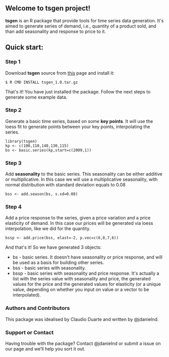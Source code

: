 ## Welcome to tsgen project!

**tsgen** is an R package that provide tools for time series data generation. It's aimed to generate series of demand, i.e., quantity of a product sold, and than add seasonality and response to price to it.

## Quick start:

### Step 1
Download **tsgen** source from [this](https://github.com/jdanielnd/tsgen/downloads) page and install it:

    $ R CMD INSTALL tsgen_1.0.tar.gz

That's it! You have just installed the package. Follow the next steps to generate some example data.

### Step 2

Generate a basic time series, based on some **key points**. It will use the loess fit to generate points between your key points, interpolating the series.

    library(tsgen)
    kp <- c(100,110,140,130,115)
    bs <- basic.series(kp,start=c(2009,1))

### Step 3

Add **seasonality** to the basic series. This seasonality can be either additive or multiplicative. In this case we will use a multiplicative seasonality, with normal distribution with standard deviation equals to 0.08

    bss <- add.season(bs, s.sd=0.08)

### Step 4

Add a price response to the series, given a price variation and a price elasticity of demand. In this case our prices will be generated via loess interpolation, like we did for the quantity.

    bssp <- add.price(bss, elast=-2, p.vec=c(6,8,7,6))

And that's it! So we have generated 3 objects:

* bs - basic series. It doesn't have seasonality or price response, and will be used as a basis for building other series.
* bss - basic series with seasonality.
* bssp - basic series with seasonality and price response. It's actually a list with the series value with seasonality and price, the generated values for the price and the generated values for elasticity (or a unique value, depending on whether you input on value or a vector to be interpolated).

### Authors and Contributors
This package was idealised by Claudio Duarte and written by @jdanielnd. 

### Support or Contact
Having trouble with the package? Contact @jdanielnd or submit a issue on our page and we’ll help you sort it out.
